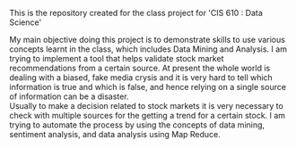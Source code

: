 This is the repository created for the class project for 'CIS 610 : Data Science'<br>

My main objective doing this project is to demonstrate skills to use various concepts learnt in the class, which includes Data Mining and Analysis.
I am trying to implement a tool that helps validate stock market recommendations from a certain source. At present the whole world is dealing with a biased, fake media crysis and it is very hard to tell which information is true and which is false, and hence relying on a single source of information can be a disaster.
<br>
Usually to make a decision related to stock markets it is very necessary to check with multiple sources for the getting a trend for a certain stock.
I am trying to automate the process by using the concepts of data mining, sentiment analysis, and data analysis using Map Reduce.
